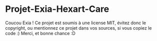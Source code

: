 # Projet-Exia-Hexart-Care
Coucou Exia ! Ce projet est soumis à une license MIT, évitez donc le copyright, ou mentionnez ce projet dans vos sources, si vous copiez le code :) Merci, et bonne chance :D
